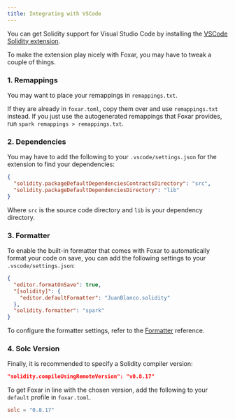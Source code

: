 ```yaml
---
title: Integrating with VSCode
---
```


You can get Solidity support for Visual Studio Code by installing the [VSCode Solidity extension](https://github.com/juanfranblanco/vscode-solidity).

To make the extension play nicely with Foxar, you may have to tweak a couple of things.

### 1. Remappings

You may want to place your remappings in `remappings.txt`.

If they are already in `foxar.toml`, copy them over and use `remappings.txt` instead. If you just use the autogenerated remappings that Foxar provides, run `spark remappings > remappings.txt`.

### 2. Dependencies

You may have to add the following to your `.vscode/settings.json` for the extension to find your dependencies:

```json
{
  "solidity.packageDefaultDependenciesContractsDirectory": "src",
  "solidity.packageDefaultDependenciesDirectory": "lib"
}
```

Where `src` is the source code directory and `lib` is your dependency directory.

### 3. Formatter

To enable the built-in formatter that comes with Foxar to automatically format your code on save, you can add the following settings to your `.vscode/settings.json`:

```json
{
  "editor.formatOnSave": true,
  "[solidity]": {
    "editor.defaultFormatter": "JuanBlanco.solidity"
  },
  "solidity.formatter": "spark"
}
```

To configure the formatter settings, refer to the [Formatter](../reference/config/formatter) reference.

### 4. Solc Version

Finally, it is recommended to specify a Solidity compiler version:

```json
"solidity.compileUsingRemoteVersion": "v0.8.17"
```

To get Foxar in line with the chosen version, add the following to your `default` profile in `foxar.toml`.

```toml
solc = "0.8.17"
```
